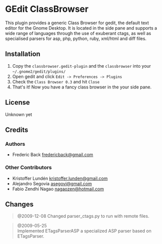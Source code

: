 GEdit ClassBrowser
==================

This plugin provides a generic Class Browser for gedit, the default text editor 
for the Gnome Desktop. It is located in the side pane and supports a wide range 
of languages through the use of exuberant ctags, as well as specialised parsers 
for asp, php, python, ruby, xml/html and diff files.

Installation
------------

1. Copy the `classbrowser.gedit-plugin` and the `classbrowser`
   into your `~/.gnome2/gedit/plugins/`
2. Open gedit and click `Edit -> Preferences -> Plugins`
3. Check the `Class Browser 0.3` and hit `Close`
4. That's it! Now you have a fancy class browser in the your side pane.

License
-------

Unknown yet

Credits
-------

### Authors
- Frederic Back <fredericback@gmail.com>

### Other Contributors
- Kristoffer Lundén <kristoffer.lunden@gmail.com>
- Alejandro Segovia <asegovi@gmail.com>
- Fabio Zendhi Nagao <nagaozen@hotmail.com>

Changes
-------

> @2009-12-08
> Changed parser_ctags.py to run with remote files.

> @2009-05-25  
> Implemented ETagsParserASP a specialized ASP parser based on ETagsParser.
